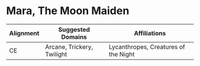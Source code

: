# Mara, The Moon Maiden

| Alignment | Suggested Domains | Affiliations |
|-----------|-------------------|--------------|
| CE | Arcane, Trickery, Twilight | Lycanthropes, Creatures of the Night |
